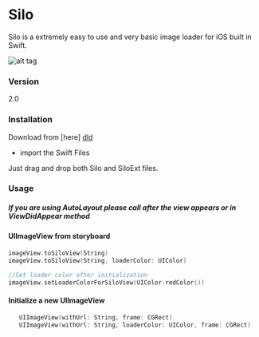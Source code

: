 # Silo

Silo is a extremely easy to use and very basic image loader for iOS built in Swift.

![alt tag](https://i.imgur.com/g7BimCx.gif)

### Version
2.0

### Installation

Download from [here] [dld]
- import the Swift Files

Just drag and drop both Silo and SiloExt files.

### Usage

##### If you are using AutoLayout please call after the view appears or in ViewDidAppear method

#### UIImageView from storyboard
```swift
imageView.toSiloView(String)
imageView.toSiloView(String, loaderColor: UIColor)

//Set loader color after initialization
imageView.setLoaderColorForSiloView(UIColor.redColor())
```

#### Initialize a new UIImageView
```swift
   UIImageView(withUrl: String, frame: CGRect)
   UIImageView(withUrl: String, loaderColor: UIColor, frame: CGRect)
```

[//]: # (These are reference links used in the body of this note and get stripped out when the markdown processor does its job. There is no need to format nicely because it shouldn't be seen. Thanks SO - http://stackoverflow.com/questions/4823468/store-comments-in-markdown-syntax)


   [dld]: <https://github.com/josejuanqm/Silo/blob/master/V2/SiloiOS.zip?raw=true>


